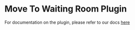 # Move To Waiting Room Plugin

For documentation on the plugin, please refer to our docs [here](https://developer.pex.me/plugins/move-to-waiting-room)
